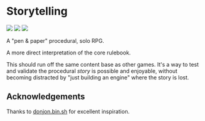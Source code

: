 # Storytelling

![](https://img.shields.io/badge/status-placeholder-c00) 
![](https://img.shields.io/badge/version-v0.0.0-930)
![](https://img.shields.io/badge/feedback-welcome!-1a1)

A "pen & paper" procedural, solo RPG.  

A more direct interpretation of the core rulebook.

This should run off the same content base as other games. It's a way to test and validate the procedural _story_ is possible and enjoyable, without becoming distracted by "just building an engine" where the story is lost.

## Acknowledgements

Thanks to [donjon.bin.sh](https://donjon.bin.sh/fantasy/adventure/) for excellent inspiration.